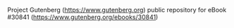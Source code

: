 Project Gutenberg (https://www.gutenberg.org) public repository for eBook #30841 (https://www.gutenberg.org/ebooks/30841)
